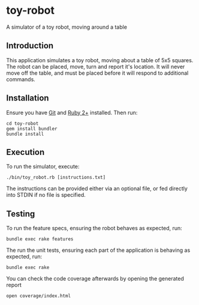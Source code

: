 # toy-robot

A simulator of a toy robot, moving around a table

## Introduction

This application simulates a toy robot, moving about a table of 5x5 squares. The robot can be placed, move, turn and report it's location. It will never move off the table, and must be placed before it will respond to additional commands.

## Installation 

Ensure you have [Git](http://git-scm.com/downloads) and [Ruby 2+](http://www.ruby-lang.org/en/downloads/) installed. Then run:

    cd toy-robot
    gem install bundler
    bundle install

## Execution

To run the simulator, execute:

    ./bin/toy_robot.rb [instructions.txt]

The instructions can be provided either via an optional file, or fed directly into STDIN if no file is specified.

## Testing

To run the feature specs, ensuring the robot behaves as expected, run:

    bundle exec rake features

The run the unit tests, ensuring each part of the application is behaving as expected, run:

    bundle exec rake 

You can check the code coverage afterwards by opening the generated report
  
    open coverage/index.html
